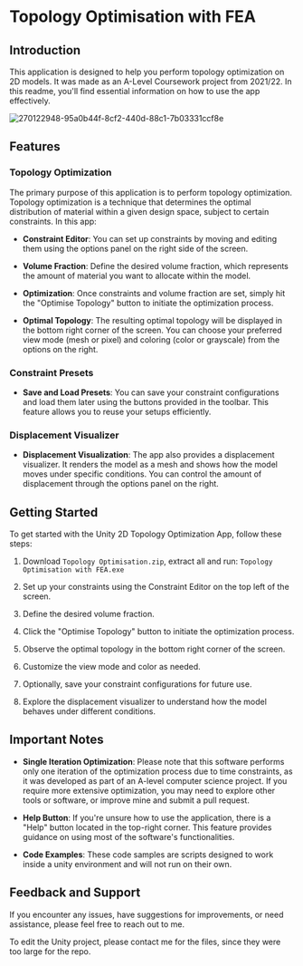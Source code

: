 # Topology Optimisation with FEA

## Introduction

This application is designed to help you perform topology optimization on 2D models. It was made as an A-Level Coursework project from 2021/22. In this readme, you'll find essential information on how to use the app effectively.

![270122948-95a0b44f-8cf2-440d-88c1-7b03331ccf8e](https://github.com/James-Bray19/Topology-Optimisation/assets/47334864/187feda0-55b9-411f-8ac5-75af1fcfdc84)

## Features

### Topology Optimization

The primary purpose of this application is to perform topology optimization. Topology optimization is a technique that determines the optimal distribution of material within a given design space, subject to certain constraints. In this app:

- **Constraint Editor**: You can set up constraints by moving and editing them using the options panel on the right side of the screen.

- **Volume Fraction**: Define the desired volume fraction, which represents the amount of material you want to allocate within the model.

- **Optimization**: Once constraints and volume fraction are set, simply hit the "Optimise Topology" button to initiate the optimization process.

- **Optimal Topology**: The resulting optimal topology will be displayed in the bottom right corner of the screen. You can choose your preferred view mode (mesh or pixel) and coloring (color or grayscale) from the options on the right.

### Constraint Presets

- **Save and Load Presets**: You can save your constraint configurations and load them later using the buttons provided in the toolbar. This feature allows you to reuse your setups efficiently.

### Displacement Visualizer

- **Displacement Visualization**: The app also provides a displacement visualizer. It renders the model as a mesh and shows how the model moves under specific conditions. You can control the amount of displacement through the options panel on the right.

## Getting Started

To get started with the Unity 2D Topology Optimization App, follow these steps:

1. Download `Topology Optimisation.zip`, extract all and run: `Topology Optimisation with FEA.exe`

2. Set up your constraints using the Constraint Editor on the top left of the screen.

3. Define the desired volume fraction.

4. Click the "Optimise Topology" button to initiate the optimization process.

5. Observe the optimal topology in the bottom right corner of the screen.

6. Customize the view mode and color as needed.

7. Optionally, save your constraint configurations for future use.

8. Explore the displacement visualizer to understand how the model behaves under different conditions.

## Important Notes

- **Single Iteration Optimization**: Please note that this software performs only one iteration of the optimization process due to time constraints, as it was developed as part of an A-level computer science project. If you require more extensive optimization, you may need to explore other tools or software, or improve mine and submit a pull request.

- **Help Button**: If you're unsure how to use the application, there is a "Help" button located in the top-right corner. This feature provides guidance on using most of the software's functionalities.

- **Code Examples**: These code samples are scripts designed to work inside a unity environment and will not run on their own.

## Feedback and Support

If you encounter any issues, have suggestions for improvements, or need assistance, please feel free to reach out to me.

To edit the Unity project, please contact me for the files, since they were too large for the repo.
